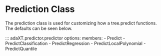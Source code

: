 # Prediction Class

The prediction class is used for customizing how a tree.predict functions. The
defaults can be seen below.

::: adaXT.predictor.predictor
    options:
      members:
        - Predict
        - PredictClassification
        - PredictRegression
        - PredictLocalPolynomial
        - PredictQuantile
